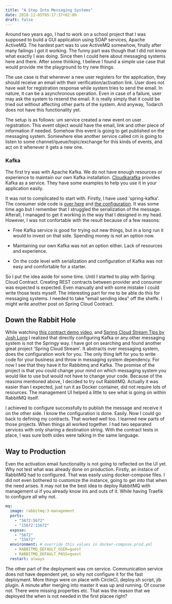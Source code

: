 ```yaml
---
title: "A Step Into Messaging Systems"
date: 2018-11-05T05:17:17+02:00
draft: false
---
```


Around two years ago, I had to work on a school project that I was supposed to
build a GUI application using SOAP services, Apache ActiveMQ. The hardest part
was to use ActiveMQ somewhow, finally after many failings I got it working. The
funny part was though that I did not know what exactly I was doing. Since then I
could here about messaging systems here and there. After some thinking, I
believe I found a simple use case that would provide me the playground to try
new things.

The use case is that whenever a new user registers for the application, they
should receive an email with their verification/activation link. User does not
have wait for registration response while system tries to send the email. In
nature, it can be a asynchronous operation. Even in case of a failure, user may
ask the system to resend the email. It is really simply that it could be tried
out without affecting other parts of the system. And anyway, Todarch does not
have this functionality yet.

The setup is as follows: um service created a new event on user registration.
This event object would have the email, link and other piece of information if
needed. Somehow this event is going to get published on the messaging system.
Somewhere else another service called cm is going to listen to some
channel/queue/topic/exchange for this kinds of events, and act on it whenever it
gets a new one.

### Kafka

The first try was with Apache Kafka. We do not have enough resources or
experience to maintain our own Kafka installation.
[Cloudkarafka](https://www.cloudkarafka.com/) provides Kafka as a service. They
have some examples to help you use it in your application easily.

It was not to complicated to start with. Firstly, I have used 'spring-kafka'.
The consumer side code is [over
here](https://github.com/todarch/todarch-cm/commit/25ef9ca0c4550366c37dfcff914d1e42d8a89311)
and [the
configuration](https://github.com/todarch/todarch-config/commit/a3f7576dc4049e9dba9241a22a9e98fffa28f71a#diff-4616c5b42ab6380188d63e2b66350333).
It was some time ago but I remember that I struggled the serialization of the
message. Afterall, I managed to get it working in the way that I designed in my
head. However, I was not confortable with the result because of a few reasons:

- Free Kafka service is good for trying out new things, but in a long run it
  would to invest on that side. Spending money is not an option now.

- Maintaining our own Kafka was not an option either. Lack of resources and experience.

- On the code level with serialization and configuration of Kafka was not easy
  and comfortable for a starter.

So I put the idea aside for some time. Until I started to play with Spring Cloud
Contract. Creating REST contracts between provider and consumer was expected is
expected. Even manually and with some mistake I could write those tests myself.
The interesting part for me to be able do this for messaging systems. I needed
to take "email sending idea" off the shelfe. I might write another post on
Spring Cloud Contract.

## Down the Rabbit Hole

While watching [this contract demo
video](https://www.youtube.com/watch?v=MDydAqL4mYE), and [Spring Cloud Stream
Tips by Josh Long](https://www.youtube.com/watch?v=HQ00E60kB6c) I realized that directly
configuring Kafka or any other messaging system is not the Springy way. I have
got on searching and found another great project 'Spring Cloud Stream'. It
abstracts over messaging system, does the configuration work for you. The only
thing left for you to write code for your business and throw in messaging system
dependency. For now I see that they have it for Rabbitmq and Kafka. The promise
of the project is that you could change your mind on which messaging system you
would like to use but would not have to change your code. Because of
the reasons mentioned above, I decided to try out RabbitMQ. Actually it was
easier than I expected, just run it as Docker container, did not require lots of
resources. The management UI helped a little to see what is going on within
RabbitMQ itself.

I achieved to configure successfully to publish the message and receive it on the other
side. I know the configuration is done. Easily. Now I could go back to defining
my contracts. That worked well too. I learned new parts of those projects. When
things all worked together. I had two separated services with only sharing a
destination string. With the contract tests in place, I was sure both sides were
talking in the same language. 


## Way to Production

Even the activation email functionality is not going to reflected on the UI yet.
Why not test what was already done on production. Firstly, an instace of
RabbitMQ had to configured. That was easily using docker-compose files. I did
not even bothered to customize the instance, going to get into that when the
need arises. It may not be the best idea to deploy RabbitMQ with management ui
if you already know ins and outs of it. While having Traefik to configure all
why not.

```yml
mq:
  image: rabbitmq:3-management
  ports:
    - "5672:5672"
    - "15672:15672"
  expose:
    - "5672"
    - "15672"
  environment: # override this values in docker-compose.prod.yml
    - RABBITMQ_DEFAULT_USER=guest
    - RABBITMQ_DEFAULT_PASS=guest
  restart: always
```

The other part of the deployment was cm service. Communication service does not
have dependent yet, so why not configure it for the fast deployment. More things
were on place with CircleCI, deploy.sh script, jib plugin. A minute after
merging into master it was up and running. Of course not. There were missing
properties etc. That was the reason that we deployed the when is not needed in
the first placee right?
